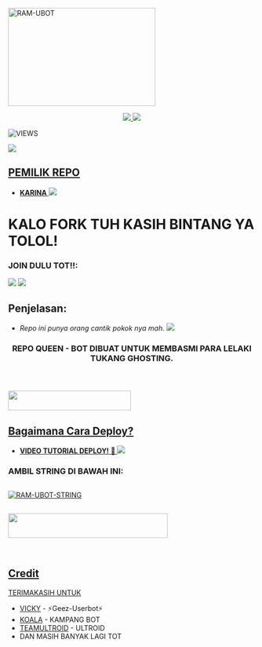 <a href="https://t.me/geezsupportgroup"><img src="https://images.cooltext.com/5546619.png" width="300" height="200" alt="  RAM-UBOT" /></a>

<p align="center">
  <a href="https://github.com/queenkarina/Queen-Bot/fork">
    <img src="https://img.shields.io/github/forks/queenkarina/Queen-Bot?label=Fork&style=social">
    
  </a>
  <a href="https://github.com/rexxarkan404/ARKAN-UBOT">
    <img src="https://img.shields.io/github/stars/ramadhani892/RAM-UBOT?style=social">
  </a>
</p>  

![VIEWS](https://komarev.com/ghpvc/?username=queenkarina)

<a href="https://t.me/ramubotspam"><img src="https://img.shields.io/badge/KODE%20PENILAIAN-A+-blue.svg?style=for-the-badge&logo=Factor.">

## PEMILIK REPO
* **KARINA** 
[<img src="https://media.giphy.com/media/l1KVcMMxJJpks23cs/giphy.gif">](https://t.me/geezsupportgroup)

  
  
  
  
# KALO FORK TUH KASIH BINTANG YA TOLOL!


### JOIN DULU TOT!!:

<a href="https://t.me/ramubotinfo"><img src="https://img.shields.io/badge/Channel%20QUEEN%20BOT-red.svg?style=for-the-badge&logo=Telegram"></a>
<a href="https://t.me/temanrandomvirtual"><img src="https://img.shields.io/badge/Join-TEMAN%20RANDOM-purple.svg?style=for-the-badge&logo=Telegram"></a>

## Penjelasan:
* *Repo ini punya orang cantik pokok nya mah.* 
[<img src="https://telegra.ph/file/25b1b02dc8e57867d2924.jpg">](https://t.me/ootspambott)


<h3 align="center">REPO QUEEN - BOT DIBUAT UNTUK MEMBASMI PARA LELAKI TUKANG GHOSTING.</h3>
<p align="center">&nbsp;</p>

### <a href="https://t.me/ootspambot"><img src="https://img.shields.io/badge/GROUP%20SPAM%20QUEEN%20BOT-blue?style=flat&logo=Telegram" width="250" height="40.100" />


## Bagaimana Cara Deploy?


* **VIDEO TUTORIAL DEPLOY!** 🔧
[<img src="https://img.shields.io/badge/TUTORIAL%20ADA%20DISINI-aqua?style=flat&logo=video">](https://t.me/UserbotChannel/36)

### AMBIL STRING DI BAWAH INI:

##
[![RAM-UBOT-STRING](https://replit.com/badge/github/@ramadhani892/RAM-UBOT)](https://replit.com/@ramadhani892/RAM-UBOT-STRING)
##
<a href="https://heroku.com/deploy?template=https://github.com/queenkarina/Queen-Bot.git"><img src="https://img.shields.io/badge/DEPLOY%20QUEEN%20BOT%20DI%20HEROKU-aqua?style=flat&logo=Heroku" width="325" height="50.100" />

<br>
</p>

## Credit
TERIMAKASIH UNTUK

*   [VICKY](https://t.me/vckyouubitch) - ⚡Geez-Userbot⚡
*   [KOALA](https://t.me/manusiarakitann) - KAMPANG BOT
*   [TEAMULTROID](https://github.com/TeamUltroid) - ULTROID
*    DAN MASIH BANYAK LAGI TOT
